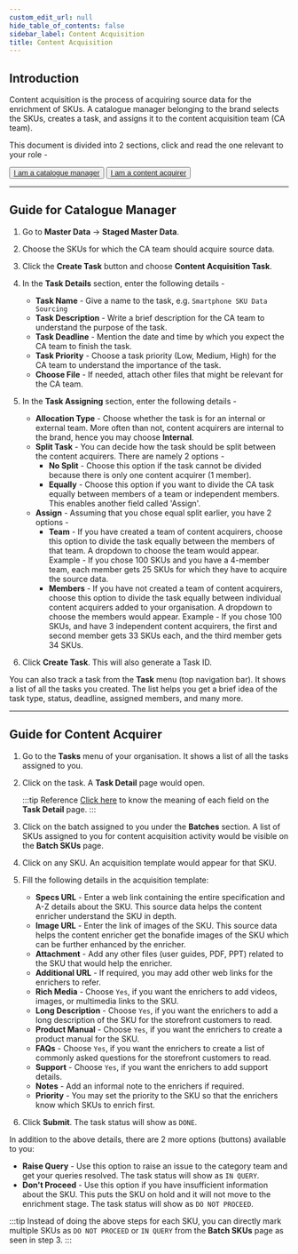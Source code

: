 ```yaml
---
custom_edit_url: null
hide_table_of_contents: false
sidebar_label: Content Acquisition
title: Content Acquisition
---
```


## Introduction

Content acquisition is the process of acquiring source data for the enrichment of SKUs. A catalogue manager belonging to the brand selects the SKUs, creates a task, and assigns it to the content acquisition team (CA team).

This document is divided into 2 sections, click and read the one relevant to your role - 
<div class="button-container">
  <button class="member1"><a href="#guide-for-catalogue-manager">I am a catalogue manager</a></button>
  <button class="member2"><a href="#guide-for-content-acquirer">I am a content acquirer</a></button>
</div>

---

## Guide for Catalogue Manager

1. Go to **Master Data** → **Staged Master Data**.

2. Choose the SKUs for which the CA team should acquire source data.

3. Click the **Create Task** button and choose **Content Acquisition Task**.

4. In the **Task Details** section, enter the following details - 
    * **Task Name** - Give a name to the task, e.g. `Smartphone SKU Data Sourcing`
    * **Task Description** - Write a brief description for the CA team to understand the purpose of the task.
    * **Task Deadline** - Mention the date and time by which you expect the CA team to finish the task.
    * **Task Priority** - Choose a task priority (Low, Medium, High) for the CA team to understand the importance of the task.
    * **Choose File** - If needed, attach other files that might be relevant for the CA team.

5. In the **Task Assigning** section, enter the following details - 
    * **Allocation Type** - Choose whether the task is for an internal or external team. More often than not, content acquirers are internal to the brand, hence you may choose **Internal**.
    * **Split Task** - You can decide how the task should be split between the content acquirers. There are namely 2 options - 
        * **No Split** - Choose this option if the task cannot be divided because there is only one content acquirer (1 member).
        * **Equally** -  Choose this option if you want to divide the CA task equally between members of a team or independent members. This enables another field called 'Assign'.
    * **Assign** - Assuming that you chose equal split earlier, you have 2 options - 
        * **Team** - If you have created a team of content acquirers, choose this option to divide the task equally between the members of that team. A dropdown to choose the team would appear. Example -  If you chose 100 SKUs and you have a 4-member team, each member gets 25 SKUs for which they have to acquire the source data.
        * **Members** - If you have not created a team of content acquirers, choose this option to divide the task equally between individual content acquirers added to your organisation. A dropdown to choose the members would appear. Example -  If you chose 100 SKUs, and have 3 independent content acquirers, the first and second member gets 33 SKUs each, and the third member gets 34 SKUs.

6. Click **Create Task**. This will also generate a Task ID.

You can also track a task from the **Task** menu (top navigation bar). It shows a list of all the tasks you created. The list helps you get a brief idea of the task type, status, deadline, assigned members, and many more.

---

## Guide for Content Acquirer

1. Go to the **Tasks** menu of your organisation. It shows a list of all the tasks assigned to you.

2. Click on the task. A **Task Detail** page would open.

    :::tip Reference
    [Click here](/docs/task-manager/extra/ca-task-details) to know the meaning of each field on the **Task Detail** page.
    :::

3. Click on the batch assigned to you under the **Batches** section. A list of SKUs assigned to you for content acquisition activity would be visible on the **Batch SKUs** page.

4. Click on any SKU. An acquisition template would appear for that SKU.

5. Fill the following details in the acquisition template:
    * **Specs URL** - Enter a web link containing the entire specification and A-Z details about the SKU. This source data helps the content enricher understand the SKU in depth.
    * **Image URL** - Enter the link of images of the SKU. This source data helps the content enricher get the bonafide images of the SKU which can be further enhanced by the enricher.
    * **Attachment** - Add any other files (user guides, PDF, PPT) related to the SKU that would help the enricher.
    * **Additional URL** - If required, you may add other web links for the enrichers to refer.
    * **Rich Media** - Choose `Yes`, if you want the enrichers to add videos, images, or multimedia links to the SKU.
    * **Long Description** - Choose `Yes`, if you want the enrichers to add a long description of the SKU for the storefront customers to read.
    * **Product Manual** - Choose `Yes`, if you want the enrichers to create a product manual for the SKU.
    * **FAQs** - Choose `Yes`, if you want the enrichers to create a list of commonly asked questions for the storefront customers to read.
    * **Support** - Choose `Yes`, if you want the enrichers to add support details.
    * **Notes** - Add an informal note to the enrichers if required.
    * **Priority** - You may set the priority to the SKU so that the enrichers know which SKUs to enrich first.

6. Click **Submit**. The task status will show as `DONE`.

In addition to the above details, there are 2 more options (buttons) available to you:
* **Raise Query** - Use this option to raise an issue to the category team and get your queries resolved. The task status will show as `IN QUERY`.
* **Don't Proceed** - Use this option if you have insufficient information about the SKU. This puts the SKU on hold and it will not move to the enrichment stage. The task status will show as `DO NOT PROCEED`.

:::tip
Instead of doing the above steps for each SKU, you can directly mark multiple SKUs as `DO NOT PROCEED` or `IN QUERY` from the **Batch SKUs** page as seen in step 3.
:::


 














